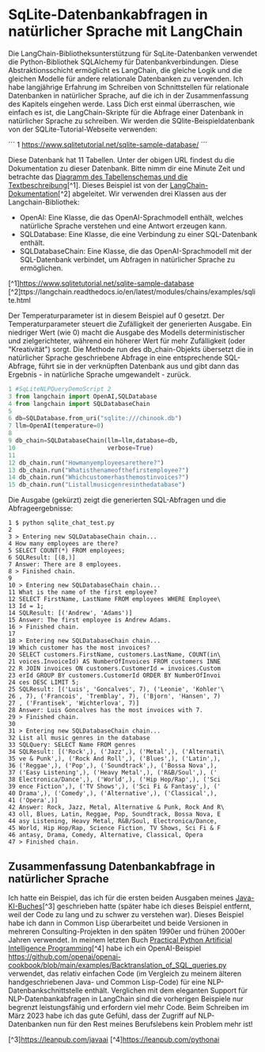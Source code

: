# SqLite-Datenbankabfragen in natürlicher Sprache mit LangChain

Die LangChain-Bibliotheksunterstützung für SqLite-Datenbanken verwendet die Python-Bibliothek SQLAlchemy für Datenbankverbindungen. Diese Abstraktionsschicht ermöglicht es LangChain, die gleiche Logik und die gleichen Modelle für andere relationale Datenbanken zu verwenden.
Ich habe langjährige Erfahrung im Schreiben von Schnittstellen für relationale Datenbanken in natürlicher Sprache, auf die ich in der Zusammenfassung des Kapitels eingehen werde. Lass Dich erst einmal überraschen, wie einfach es ist, die LangChain-Skripte für die Abfrage einer Datenbank in natürlicher Sprache zu schreiben.
Wir werden die SQlite-Beispieldatenbank von der SQLite-Tutorial-Webseite verwenden:

´´´
1 https://www.sqlitetutorial.net/sqlite-sample-database/
´´´

Diese Datenbank hat 11 Tabellen. Unter der obigen URL findest du die Dokumentation zu dieser Datenbank. Bitte nimm dir eine Minute Zeit und betrachte das [Diagramm des Tabellenschemas und die Textbeschreibung](/)[^1].
Dieses Beispiel ist von der [LangChain-Dokumentation](https://langchain.readthedocs.io/en/latest/modules/chains/examples/sqlite.html)[^2] abgeleitet. Wir verwenden drei Klassen aus der Langchain-Bibliothek:

- OpenAI: Eine Klasse, die das OpenAI-Sprachmodell enthält, welches natürliche Sprache verstehen und eine Antwort erzeugen kann.
- SQLDatabase: Eine Klasse, die eine Verbindung zu einer SQL-Datenbank enthält.
- SQLDatabaseChain: Eine Klasse, die das OpenAI-Sprachmodell mit der SQL-Datenbank verbindet, um Abfragen in natürlicher Sprache zu ermöglichen.

[^1]https://www.sqlitetutorial.net/sqlite-sample-database
[^2]ttps://langchain.readthedocs.io/en/latest/modules/chains/examples/sqlite.html

Der Temperaturparameter ist in diesem Beispiel auf 0 gesetzt. Der Temperaturparameter steuert die Zufälligkeit der generierten Ausgabe. Ein niedriger Wert (wie 0) macht die Ausgabe des Modells deterministischer und zielgerichteter, während ein höherer Wert für mehr Zufälligkeit (oder "Kreativität") sorgt. Die Methode run des db_chain-Objekts übersetzt die in natürlicher Sprache geschriebene Abfrage in eine entsprechende SQL-Abfrage, führt sie in der verknüpften Datenbank aus und gibt dann das Ergebnis - in natürliche Sprache umgewandelt - zurück.

```py
1 #SqLiteNLPQueryDemoScript 2
3 from langchain import OpenAI,SQLDatabase
4 from langchain import SQLDatabaseChain
5
6 db=SQLDatabase.from_uri("sqlite:///chinook.db")
7 llm=OpenAI(temperature=0)
8
9 db_chain=SQLDatabaseChain(llm=llm,database=db,
10                          verbose=True)
11
12 db_chain.run("Howmanyemployeesarethere?")
13 db_chain.run("Whatisthenameofthefirstemployee?")
14 db_chain.run("Whichcustomerhasthemostinvoices?")
15 db_chain.run("Listallmusicgenresinthedatabase")
```

Die Ausgabe (gekürzt) zeigt die generierten SQL-Abfragen und die Abfrageergebnisse:

```
1 $ python sqlite_chat_test.py
2
3 > Entering new SQLDatabaseChain chain...
4 How many employees are there?
5 SELECT COUNT(*) FROM employees;
6 SQLResult: [(8,)]
7 Answer: There are 8 employees.
8 > Finished chain.
9
10 > Entering new SQLDatabaseChain chain...
11 What is the name of the first employee?
12 SELECT FirstName, LastName FROM employees WHERE Employee\
13 Id = 1;
14 SQLResult: [('Andrew', 'Adams')]
15 Answer: The first employee is Andrew Adams.
16 > Finished chain.
17
18 > Entering new SQLDatabaseChain chain...
19 Which customer has the most invoices?
20 SELECT customers.FirstName, customers.LastName, COUNT(in\
21 voices.InvoiceId) AS NumberOfInvoices FROM customers INNE
22 R JOIN invoices ON customers.CustomerId = invoices.Custom
23 erId GROUP BY customers.CustomerId ORDER BY NumberOfInvoi
24 ces DESC LIMIT 5;
25 SQLResult: [('Luis', 'Goncalves', 7), ('Leonie', 'Kohler'\
26 , 7), ('Francois', 'Tremblay', 7), ('Bjorn', 'Hansen', 7)
27 , ('Frantisek', 'Wichterlova', 7)]
28 Answer: Luis Goncalves has the most invoices with 7.
29 > Finished chain.
30
31 > Entering new SQLDatabaseChain chain...
32 List all music genres in the database
33 SQLQuery: SELECT Name FROM genres
34 SQLResult: [('Rock',), ('Jazz',), ('Metal',), ('Alternati\
35 ve & Punk',), ('Rock And Roll',), ('Blues',), ('Latin',),
36 ('Reggae',), ('Pop',), ('Soundtrack',), ('Bossa Nova',),
37 ('Easy Listening',), ('Heavy Metal',), ('R&B/Soul',), ('
38 Electronica/Dance',), ('World',), ('Hip Hop/Rap',), ('Sci
39 ence Fiction',), ('TV Shows',), ('Sci Fi & Fantasy',), ('
40 Drama',), ('Comedy',), ('Alternative',), ('Classical',),
41 ('Opera',)]
42 Answer: Rock, Jazz, Metal, Alternative & Punk, Rock And R\
43 oll, Blues, Latin, Reggae, Pop, Soundtrack, Bossa Nova, E
44 asy Listening, Heavy Metal, R&B/Soul, Electronica/Dance,
45 World, Hip Hop/Rap, Science Fiction, TV Shows, Sci Fi & F
46 antasy, Drama, Comedy, Alternative, Classical, Opera
47 > Finished chain.
```

## Zusammenfassung Datenbankabfrage in natürlicher Sprache
Ich hatte ein Beispiel, das ich für die ersten beiden Ausgaben meines [Java-KI-Buches](https://leanpub.com/javaai)[^3] geschrieben hatte (später habe ich dieses Beispiel entfernt, weil der Code zu lang und zu schwer zu verstehen war). Dieses Beispiel habe ich dann in Common Lisp überarbeitet und beide Versionen in mehreren Consulting-Projekten in den späten 1990er und frühen 2000er Jahren verwendet.
In meinem letzten Buch [Practical Python Artificial Intelligence Programming](https://leanpub.com/pythonai)[^4] habe ich ein OpenAI-Beispiel https://github.com/openai/openai-cookbook/blob/main/examples/Backtranslation_of_SQL_queries.py verwendet, das relativ einfachen Code (im Vergleich zu meinem älteren handgeschriebenen Java- und Common Lisp-Code) für eine NLP-Datenbankschnittstelle enthält.
Verglichen mit dem eleganten Support für NLP-Datenbankabfragen in LangChain sind die vorherigen Beispiele nur begrenzt leistungsfähig und erfordern viel mehr Code. Beim Schreiben im März 2023 habe ich das gute Gefühl, dass der Zugriff auf NLP-Datenbanken nun für den Rest meines Berufslebens kein Problem mehr ist!

[^3]https://leanpub.com/javaai
[^4]https://leanpub.com/pythonai
